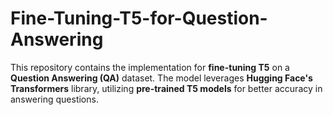 # Fine-Tuning-T5-for-Question-Answering
This repository contains the implementation for **fine-tuning T5** on a **Question Answering (QA)** dataset. The model leverages **Hugging Face's Transformers** library, utilizing **pre-trained T5 models** for better accuracy in answering questions.
